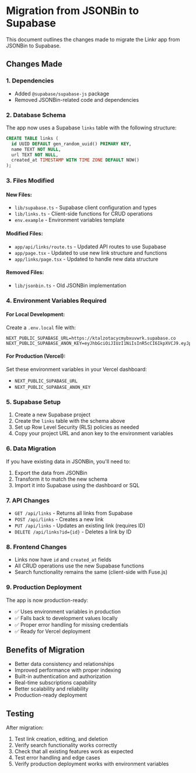 # Migration from JSONBin to Supabase

This document outlines the changes made to migrate the Linkr app from JSONBin to Supabase.

## Changes Made

### 1. Dependencies
- Added `@supabase/supabase-js` package
- Removed JSONBin-related code and dependencies

### 2. Database Schema
The app now uses a Supabase `links` table with the following structure:
```sql
CREATE TABLE links (
  id UUID DEFAULT gen_random_uuid() PRIMARY KEY,
  name TEXT NOT NULL,
  url TEXT NOT NULL,
  created_at TIMESTAMP WITH TIME ZONE DEFAULT NOW()
);
```

### 3. Files Modified

#### New Files:
- `lib/supabase.ts` - Supabase client configuration and types
- `lib/links.ts` - Client-side functions for CRUD operations
- `env.example` - Environment variables template

#### Modified Files:
- `app/api/links/route.ts` - Updated API routes to use Supabase
- `app/page.tsx` - Updated to use new link structure and functions
- `app/links/page.tsx` - Updated to handle new data structure

#### Removed Files:
- `lib/jsonbin.ts` - Old JSONBin implementation

### 4. Environment Variables Required

#### For Local Development:
Create a `.env.local` file with:
```
NEXT_PUBLIC_SUPABASE_URL=https://ktalzotacycmybxuvwrk.supabase.co
NEXT_PUBLIC_SUPABASE_ANON_KEY=eyJhbGciOiJIUzI1NiIsInR5cCI6IkpXVCJ9.eyJpc3MiOiJzdXBhYmFzZSIsInJlZiI6Imt0YWx6b3RhY3ljbXlieHV2d3JrIiwicm9sZSI6ImFub24iLCJpYXQiOjE3NTUxMjg0NzMsImV4cCI6MjA3MDcwNDQ3M30.pRPAlcMtPJYWvJXQoX68v6_dRwsBz1c6qx7cYBtNack
```

#### For Production (Vercel):
Set these environment variables in your Vercel dashboard:
- `NEXT_PUBLIC_SUPABASE_URL`
- `NEXT_PUBLIC_SUPABASE_ANON_KEY`

### 5. Supabase Setup
1. Create a new Supabase project
2. Create the `links` table with the schema above
3. Set up Row Level Security (RLS) policies as needed
4. Copy your project URL and anon key to the environment variables

### 6. Data Migration
If you have existing data in JSONBin, you'll need to:
1. Export the data from JSONBin
2. Transform it to match the new schema
3. Import it into Supabase using the dashboard or SQL

### 7. API Changes
- `GET /api/links` - Returns all links from Supabase
- `POST /api/links` - Creates a new link
- `PUT /api/links` - Updates an existing link (requires ID)
- `DELETE /api/links?id={id}` - Deletes a link by ID

### 8. Frontend Changes
- Links now have `id` and `created_at` fields
- All CRUD operations use the new Supabase functions
- Search functionality remains the same (client-side with Fuse.js)

### 9. Production Deployment
The app is now production-ready:
- ✅ Uses environment variables in production
- ✅ Falls back to development values locally
- ✅ Proper error handling for missing credentials
- ✅ Ready for Vercel deployment

## Benefits of Migration
- Better data consistency and relationships
- Improved performance with proper indexing
- Built-in authentication and authorization
- Real-time subscriptions capability
- Better scalability and reliability
- Production-ready deployment

## Testing
After migration:
1. Test link creation, editing, and deletion
2. Verify search functionality works correctly
3. Check that all existing features work as expected
4. Test error handling and edge cases
5. Verify production deployment works with environment variables
